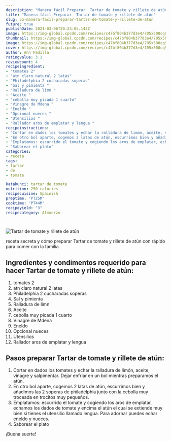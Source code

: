 ```yaml
---
description: "Manera fácil Preparar  Tartar de tomate y rillete de atún"
title: "Manera fácil Preparar  Tartar de tomate y rillete de atún"
slug: 55-manera-facil-preparar-tartar-de-tomate-y-rillete-de-atun
future: true
publishDate: 2021-03-06T20:23:05.142Z
image: https://img-global.cpcdn.com/recipes/c47bf804b377d3e4/705x500cq90/tartar-de-tomate-y-rillete-de-atun-foto-principal.jpg
thumbnail: https://img-global.cpcdn.com/recipes/c47bf804b377d3e4/705x500cq90/tartar-de-tomate-y-rillete-de-atun-foto-principal.jpg
image: https://img-global.cpcdn.com/recipes/c47bf804b377d3e4/705x500cq90/tartar-de-tomate-y-rillete-de-atun-foto-principal.jpg
cover: https://img-global.cpcdn.com/recipes/c47bf804b377d3e4/705x500cq90/tartar-de-tomate-y-rillete-de-atun-foto-principal.jpg
author: Ann Padilla
ratingvalue: 3.1
reviewcount: 4
recipeingredient:
- "tomates 2"
- "atn claro natural 2 latas"
- "Philadelphia 2 cucharadas soperas"
- "Sal y pimienta "
- "Ralladura de limn "
- "Aceite "
- "cebolla muy picada 1 cuarto"
- "Vinagre de Mdena "
- "Eneldo "
- "Opcional nueces "
- "Utensilios "
- "Rallador aros de emplatar y lengua "
recipeinstructions:
- "Cortar en dados los tomates y echar la ralladura de limón, aceite, vinagre y salpimentar. Dejar enfriar en un bol mientras preparamos el atún."
- "En otro bol aparte, cogemos 2 latas de atún, escurrimos bien y añadimos las 2 soperas de philadelphia junto con la cebolla muy troceada en trocitos muy pequeños."
- "Emplatamos: escurrido el tomate y cogiendo los aros de emplatar, echamos los dados de tomate y encima el atún el cual se extiende muy bien si tienes el utensilio llamado lengua. Para adornar puedes echar eneldo y nueces."
- "Saborear el plato"
categories:
- receta
tags:
- tartar
- de
- tomate

katakunci: tartar de tomate 
nutrition: 250 calories
recipecuisine: Spainish
preptime: "PT25M"
cooktime: "PT44M"
recipeyield: "3"
recipecategory: Almuerzo

---
```



![Tartar de tomate y rillete de atún](https://img-global.cpcdn.com/recipes/c47bf804b377d3e4/705x500cq90/tartar-de-tomate-y-rillete-de-atun-foto-principal.jpg)

receta secreta y cómo preparar Tartar de tomate y rillete de atún con rápido para comer con la familia

<!--inarticleads1-->

## Ingredientes y condimentos requerido para hacer Tartar de tomate y rillete de atún:

1. tomates 2
1. atn claro natural 2 latas
1. Philadelphia 2 cucharadas soperas
1. Sal y pimienta 
1. Ralladura de limn 
1. Aceite 
1. cebolla muy picada 1 cuarto
1. Vinagre de Mdena 
1. Eneldo 
1. Opcional nueces 
1. Utensilios 
1. Rallador aros de emplatar y lengua 



<!--inarticleads2-->

## Pasos preparar Tartar de tomate y rillete de atún:

1. Cortar en dados los tomates y echar la ralladura de limón, aceite, vinagre y salpimentar. Dejar enfriar en un bol mientras preparamos el atún.
1. En otro bol aparte, cogemos 2 latas de atún, escurrimos bien y añadimos las 2 soperas de philadelphia junto con la cebolla muy troceada en trocitos muy pequeños.
1. Emplatamos: escurrido el tomate y cogiendo los aros de emplatar, echamos los dados de tomate y encima el atún el cual se extiende muy bien si tienes el utensilio llamado lengua. Para adornar puedes echar eneldo y nueces.
1. Saborear el plato



¡Buena suerte!

